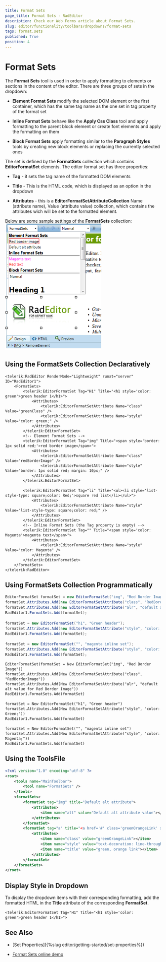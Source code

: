 ```yaml
---
title: Format Sets
page_title: Format Sets - RadEditor
description: Check our Web Forms article about Format Sets.
slug: editor/functionality/toolbars/dropdowns/format-sets
tags: format,sets
published: True
position: 4
---
```


# Format Sets

The **Format Sets** tool is used in order to apply formatting to elements or sections in the content of the editor. There are three groups of sets in the dropdown:

* **Element Format Sets** modify the selected DOM element or the first container, which has the same tag name as the one set in tag property of the format set

* **Inline Format Sets** behave like the **Apply Css Class** tool and apply formatting to the parent block element or create font elements and apply the formatting on them

* **Block Format Sets** apply formatting similar to the **Paragraph Styles** tools by creating new block elements or replacing the currently selected ones

The set is defined by the **FormatSets** collection which contains **EditorFormatSet** elements. The editor format set has three properties:

* **Tag** - it sets the tag name of the formatted DOM elements

* **Title** - This is the HTML code, which is displayed as an option in the dropdown

* **Attributes** - this is a **EditorFormatSetAttributeCollection** Name (attribute name), Value (attribute value) collection, which contains the attributes wich will be set to the formatted element.

Below are some sample settings of the **FormatSets** collection:![radeditor-format-sets-demo-example](images/radeditor-format-sets-demo-example.png)

## Using the FormatSets Collection Declaratively

````ASP.NET
<telerik:RadEditor RenderMode="Lightweight" runat="server" ID="RadEditor1">
	<FormatSets>
		<telerik:EditorFormatSet Tag="H1" Title="<h1 style='color: green'>green header 1</h1>">
			<Attributes>
				<telerik:EditorFormatSetAttribute Name="class" Value="greenClass" />
				<telerik:EditorFormatSetAttribute Name="style" Value="color: green;" />
			</Attributes>
		</telerik:EditorFormatSet>
		<!-- Element Format Sets -->
		<telerik:EditorFormatSet Tag="img" Title="<span style='border: 1px solid red;'>red border image</span>">
			<Attributes>
				<telerik:EditorFormatSetAttribute Name="class" Value="redBorderImage" />
				<telerik:EditorFormatSetAttribute Name="style" Value="border: 1px solid red; margin: 10px;" />
			</Attributes>
		</telerik:EditorFormatSet>

		<telerik:EditorFormatSet Tag="li" Title="<ul><li style='list-style-type: square;color: Red;'>square red list</li></ul>">
			<Attributes>
				<telerik:EditorFormatSetAttribute Name="style" Value="list-style-type: square;color: red;" />
			</Attributes>
		</telerik:EditorFormatSet>
		<!-- Inline Format Sets (the Tag property is empty) -->
		<telerik:EditorFormatSet Tag="" Title="<span style='color: Magenta'>magenta text</span>">
			<Attributes>
				<telerik:EditorFormatSetAttribute Name="style" Value="color: Magenta" />
			</Attributes>
		</telerik:EditorFormatSet>
	</FormatSets>
</telerik:RadEditor>
````

## Using FormatSets Collection Programmatically

````C#
EditorFormatSet formatSet = new EditorFormatSet("img", "Red Border Image");
formatSet.Attributes.Add(new EditorFormatSetAttribute("class", "RedBorderImage"));
formatSet.Attributes.Add(new EditorFormatSetAttribute("alr", "default alt value for Red Border Image"));
RadEditor1.FormatSets.Add(formatSet);

formatSet = new EditorFormatSet("h1", "Green header");
formatSet.Attributes.Add(new EditorFormatSetAttribute("style", "color: Green;"));
RadEditor1.FormatSets.Add(formatSet);

formatSet = new EditorFormatSet("", "magenta inline set");
formatSet.Attributes.Add(new EditorFormatSetAttribute("style", "color: Magenta;"));
RadEditor1.FormatSets.Add(formatSet);
````
````VB
EditorFormatSet(formatSet = New EditorFormatSet("img", "Red Border Image"))
formatSet.Attributes.Add(New EditorFormatSetAttribute("class", "RedBorderImage"))
formatSet.Attributes.Add(New EditorFormatSetAttribute("alr", "default alt value for Red Border Image"))
RadEditor1.FormatSets.Add(formatSet)

formatSet = New EditorFormatSet("h1", "Green header")
formatSet.Attributes.Add(New EditorFormatSetAttribute("style", "color: Green;"))
RadEditor1.FormatSets.Add(formatSet)

formatSet = New EditorFormatSet("", "magenta inline set")
formatSet.Attributes.Add(New EditorFormatSetAttribute("style", "color: Magenta;"))
RadEditor1.FormatSets.Add(formatSet)
````


## Using the ToolsFile

````XML
<?xml version="1.0" encoding="utf-8" ?>
<root>
	<tools name="MainToolbar">
		<tool name="FormatSets" />
	</tools>
	<formatSets>
		<formatSet tag="img" title="Default alt attribute">
			<attributes>
				<item name="alt" value="Default alt attribute value"></item>
			</attributes>
		</formatSet>
		<formatSet tag="a" title="<a href='#' class='greenOrangeLink' style='text-decoration: line-through;'>Green orange link</a>">
			<attributes>
				<item name="class" value="greenOrangeLink"></item>
				<item name="style" value="text-decoration: line-through;"></item>
				<item name="title" value="green, orange link"></item>
			</attributes>
		</formatSet>
	</formatSets>
</root>
````

## Display Style in Dropdown

To display the dropdown items with their corresponding formatting, add the formatted HTML in the **Title** attribute of the corresponding **FormatSet**.

````ASP.NET
<telerik:EditorFormatSet Tag="H1" Title="<h1 style='color: green'>green header 1</h1>">
````



## See Also

 * [Set Properties]({%slug editor/getting-started/set-properties%})

 * [Format Sets online demo](https://demos.telerik.com/aspnet-ajax/editor/examples/formatsets/defaultcs.aspx)
